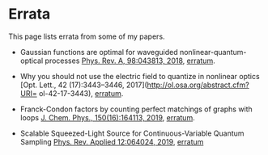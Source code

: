 # Errata

This page lists errata from some of my papers.

* Gaussian functions are optimal for waveguided nonlinear-quantum-optical processes [Phys. Rev. A, 98:043813, 2018](https://link.aps.org/doi/10.1103/PhysRevA.98.043813), [erratum](./gaussian_jsa.pdf).

* Why you should not use the electric field to quantize in nonlinear optics [Opt. Lett., 42 (17):3443–3446, 2017](http://ol.osa.org/abstract.cfm?URI=
ol-42-17-3443), [erratum](./not_quantize_electric.pdf).

* Franck-Condon factors by counting perfect matchings of graphs with loops [J. Chem. Phys., 150(16):164113, 2019](https://doi.org/10.1063/1.5086387), [erratum](./franck_condon.pdf).

* Scalable Squeezed-Light Source for Continuous-Variable Quantum Sampling [Phys. Rev. Applied 12:064024, 2019](https://link.aps.org/doi/10.1103/PhysRevApplied.12.064024), [erratum](./squeezing.pdf)
